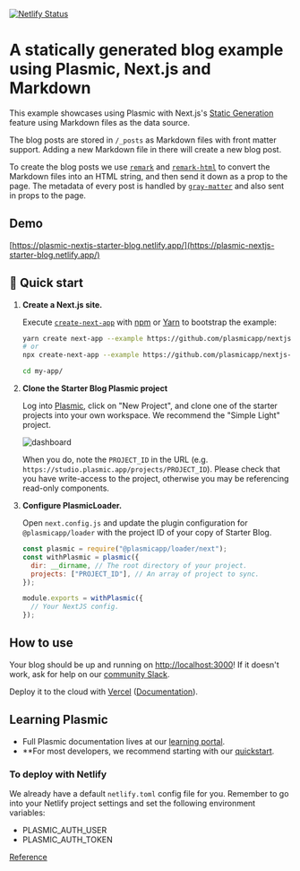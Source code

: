 [![Netlify Status](https://api.netlify.com/api/v1/badges/182806a7-44de-4c6a-97aa-9341fcfe37df/deploy-status)](https://app.netlify.com/sites/plasmic-nextjs-starter-blog/deploys)

# A statically generated blog example using Plasmic, Next.js and Markdown

This example showcases using Plasmic with Next.js's [Static Generation](https://nextjs.org/docs/basic-features/pages) feature using Markdown files as the data source.

The blog posts are stored in `/_posts` as Markdown files with front matter support. Adding a new Markdown file in there will create a new blog post.

To create the blog posts we use [`remark`](https://github.com/remarkjs/remark) and [`remark-html`](https://github.com/remarkjs/remark-html) to convert the Markdown files into an HTML string, and then send it down as a prop to the page. The metadata of every post is handled by [`gray-matter`](https://github.com/jonschlinkert/gray-matter) and also sent in props to the page.

## Demo

[https://plasmic-nextjs-starter-blog.netlify.app/](https://plasmic-nextjs-starter-blog.netlify.app/)

## 🚀 Quick start

1.  **Create a Next.js site.**

    Execute [`create-next-app`](https://github.com/vercel/next.js/tree/canary/packages/create-next-app) with [npm](https://docs.npmjs.com/cli/init) or [Yarn](https://yarnpkg.com/lang/en/docs/cli/create/) to bootstrap the example:

    ```bash
    yarn create next-app --example https://github.com/plasmicapp/nextjs-starter my-app
    # or
    npx create-next-app --example https://github.com/plasmicapp/nextjs-starter my-app

    cd my-app/
    ```

1. **Clone the Starter Blog Plasmic project**

    Log into [Plasmic](https://studio.plasmic.app/),
    click on "New Project",
    and clone one of the starter projects into your own workspace.
    We recommend the "Simple Light" project.

    ![dashboard](https://www.plasmic.app/static/dashboard-starters-site-builder-e196b8d6c2e4798b9038acd458b23858.png)

    When you do, note the `PROJECT_ID` in the URL (e.g. `https://studio.plasmic.app/projects/PROJECT_ID`).
    Please check that you have write-access to the project,
    otherwise you may be referencing read-only components.

1. **Configure PlasmicLoader.**

    Open `next.config.js` and update the plugin configuration for `@plasmicapp/loader`
    with the project ID of your copy of Starter Blog.

    ```js
    const plasmic = require("@plasmicapp/loader/next");
    const withPlasmic = plasmic({
      dir: __dirname, // The root directory of your project.
      projects: ["PROJECT_ID"], // An array of project to sync.
    });

    module.exports = withPlasmic({
      // Your NextJS config.
    });
    ```

## How to use

Your blog should be up and running on [http://localhost:3000](http://localhost:3000)! If it doesn't work, ask for help on our [community Slack](https://plasmic.app/slack).

Deploy it to the cloud with [Vercel](https://vercel.com/import?filter=next.js&utm_source=github&utm_medium=readme&utm_campaign=next-example) ([Documentation](https://nextjs.org/docs/deployment)).

## Learning Plasmic

- Full Plasmic documentation lives at our [learning portal](https://www.plasmic.app/learn/).
- **For most developers, we recommend starting with our [quickstart](https://www.plasmic.app/learn/quickstart/).

### To deploy with Netlify

We already have a default `netlify.toml` config file for you.
Remember to go into your Netlify project settings and set the following environment variables:
- PLASMIC_AUTH_USER
- PLASMIC_AUTH_TOKEN

[Reference](https://rhnmht30.dev/blog/next-image-with-netlify)
